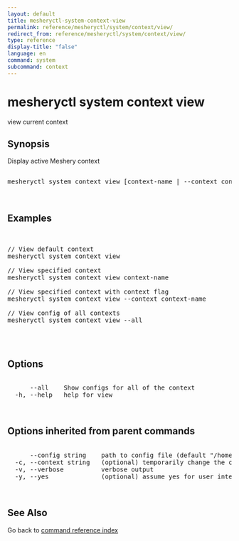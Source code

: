 ```yaml
---
layout: default
title: mesheryctl-system-context-view
permalink: reference/mesheryctl/system/context/view/
redirect_from: reference/mesheryctl/system/context/view/
type: reference
display-title: "false"
language: en
command: system
subcommand: context
---
```


# mesheryctl system context view

view current context

## Synopsis

Display active Meshery context

<pre class='codeblock-pre'>
<div class='codeblock'>
mesheryctl system context view [context-name | --context context-name| --all] --flags [flags]

</div>
</pre> 

## Examples

<pre class='codeblock-pre'>
<div class='codeblock'>

// View default context
mesheryctl system context view

// View specified context
mesheryctl system context view context-name

// View specified context with context flag
mesheryctl system context view --context context-name

// View config of all contexts
mesheryctl system context view --all
	

</div>
</pre> 

## Options

<pre class='codeblock-pre'>
<div class='codeblock'>
      --all    Show configs for all of the context
  -h, --help   help for view

</div>
</pre>

## Options inherited from parent commands

<pre class='codeblock-pre'>
<div class='codeblock'>
      --config string    path to config file (default "/home/admin-pc/.meshery/config.yaml")
  -c, --context string   (optional) temporarily change the current context.
  -v, --verbose          verbose output
  -y, --yes              (optional) assume yes for user interactive prompts.

</div>
</pre>

## See Also

Go back to [command reference index](/reference/mesheryctl/) 
